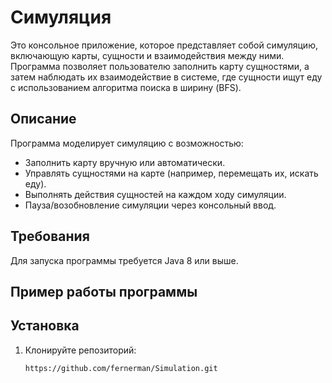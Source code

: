 # Симуляция

Это консольное приложение, которое представляет собой симуляцию, включающую карты, сущности и взаимодействия между ними. Программа позволяет пользователю заполнить карту сущностями, а затем наблюдать их взаимодействие в системе, где сущности ищут еду с использованием алгоритма поиска в ширину (BFS).


## Описание

Программа моделирует симуляцию с возможностью:
- Заполнить карту вручную или автоматически.
- Управлять сущностями на карте (например, перемещать их, искать еду).
- Выполнять действия сущностей на каждом ходу симуляции.
- Пауза/возобновление симуляции через консольный ввод.

## Требования

Для запуска программы требуется Java 8 или выше.

## Пример работы программы


## Установка

1. Клонируйте репозиторий:

   ```bash
   https://github.com/fernerman/Simulation.git

